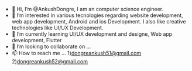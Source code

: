 - 👋 Hi, I’m @AnkushDongre, I am an computer science engineer.
- 👀 I’m interested in various tecnologies regarding website development, web app development, Android and ios Development. I also like creative technologies like UI/UX Development.
- 🌱 I’m currently learning UI/UX development and designe, Web app development, Flutter
- 💞️ I’m looking to collaborate on ...
- 📫 How to reach me ...
1)dongreankush51@gmail.com
2)dongreankush52@gmail.com
<!---
AnkushDongre/AnkushDongre is a ✨ special ✨ repository because its `README.md` (this file) appears on your GitHub profile.
You can click the Preview link to take a look at your changes.
--->
